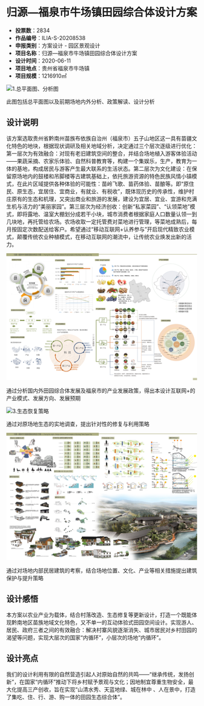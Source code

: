 # 归源—福泉市牛场镇田园综合体设计方案 
- **投票数**：2834
- **作品编号**：ILIA-S-20208538
- **申报类别**：方案设计 - 园区景观设计
- **项目名称**：归源—福泉市牛场镇田园综合体设计方案
- **设计时间**：2020-06-11
- **项目地点**：贵州省福泉市牛场镇
- **项目规模**：1216910㎡

![1.总平面图、分析图](f931289c390f898f87289d00677296b2.jpg)

此图包括总平面图以及前期场地内外分析、政策解读、设计分析
## 设计说明

该方案选取贵州省黔南州苗族布依族自治州（福泉市）五子山地区这一具有苗疆文化特色的地块，根据现状调研及相关地域分析，决定通过三个层次逐级进行优化：第一层次为有效融合：对现有老旧建筑空间的整合，并结合场地植入游客体验活动——果蔬采摘、农家乐体验、自然科普教育等，构建一个集娱乐，生产，教育为一体的基地，构成居民与游客产生最大联系的生活状态。第二层次为文化建设：在保留原场地内的鼓楼和吊脚楼等古建筑基础上，依托旅游资源的特色民族风情小镇模式，在此片区域提供各种体验的可能性：苗岭飞歌、苗药体验、苗酿等。即“原住民、原生态，宜居住、宜商业，有就业、有税收”，既体现历史的传承性，维护村庄原有的生态和机理，又突出商业和旅游的发展，建设为宜居、宜业、宜游和充满生机与活力的“美丽家园”。第三层次为经济创收：创新“私家菜园”、“认领菜地”模式，即将露地、温室大棚划分成若干小块，城市消费者根据家庭人口数量认领一到几块地，再托管给农场。农场收取一定托管费对菜地进行管理，等菜地成熟后，每月按固定次数配送给客户。希望通过“移动互联网+认养参与”开启现代精致农业模式，颠覆传统农业种植模式，在移动互联网的潮流中，让传统农业焕发出新的活力。

![2.产业发展策略](9a24c89c7a8fb2a7e402a8b63176615e.jpg)

通过分析国内外田园综合体发展及福泉市的产业发展政策，得出本设计互联网+的产业模式、发展方向、发展预期

![3.生态恢复策略](9bcd0db27e34168638b24db4e9f66e91.jpg)

通过对原场地生态的实地调查，提出针对性的修复与利用策略

![4.建筑保护与提升策略](d2e58128a5e0d7d292148594b6e1f65a.jpg)

通过对场地内部民居建筑的考察，结合场地位置、文化、产业等相关措施提出建筑保护与提升策略
## 设计感悟

本方案以农业产业为载体，结合村落改造、生态修复等更新设计，打造一个既能体现黔南地区苗族地域文化特色，又不单一的互动体验式田园空间设计。实现游人、居民、政府三者之间的有效融合：解决村寨风貌逐渐消失、城市居民对乡村田园的渴望等问题，实现大层次的国家“内循环”，小层次的场地“内循环”。
## 设计亮点

我们的设计利用有限的自然营造引起人对原始自然的共鸣——“继承传统，发扬创新”，在国家“内循环”推动下将乡村赋予景观与文化；因地制宜尊重生物安全，最大化提高三产创收，旨在实现“山清水秀、天蓝地绿、城在林中 、人在景中，打造了集吃、住、行、游、购一体的田园生态综合体”。
